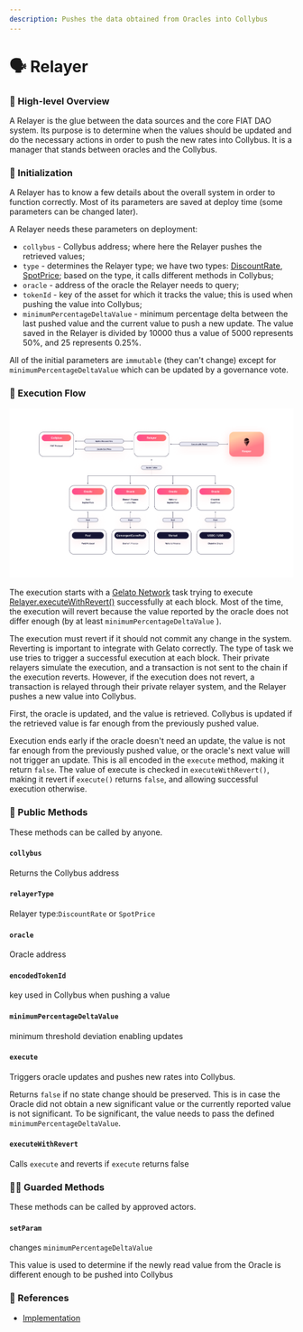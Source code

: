 ```yaml
---
description: Pushes the data obtained from Oracles into Collybus
---
```


# 🗣 Relayer

### 🔎 High-level Overview

A Relayer is the glue between the data sources and the core FIAT DAO system. Its purpose is to determine when the values should be updated and do the necessary actions in order to push the new rates into Collybus. It is a manager that stands between oracles and the Collybus.

### 🐣 Initialization

A Relayer has to know a few details about the overall system in order to function correctly. Most of its parameters are saved at deploy time (some parameters can be changed later).

A Relayer needs these parameters on deployment:

* `collybus` - Collybus address; where here the Relayer pushes the retrieved values;
* `type` - determines the Relayer type; we have two types: [DiscountRate](https://github.com/fiatdao/delphi/blob/67d77e1a46995456ada05c25d1eade9029ba068e/src/relayer/IRelayer.sol#L6), [SpotPrice](https://github.com/fiatdao/delphi/blob/67d77e1a46995456ada05c25d1eade9029ba068e/src/relayer/IRelayer.sol#L7); based on the type, it calls different methods in Collybus;
* `oracle` - address of the oracle the Relayer needs to query;
* `tokenId` - key of the asset for which it tracks the value; this is used when pushing the value into Collybus;
* `minimumPercentageDeltaValue` - minimum percentage delta between the last pushed value and the current value to push a new update. The value saved in the Relayer is divided by 10000 thus a value of 5000 represents 50%, and 25 represents 0.25%.

All of the initial parameters are `immutable` (they can't change) except for `minimumPercentageDeltaValue` which can be updated by a governance vote.

### 🌈 Execution Flow

![](<../../.gitbook/assets/Collybus Diagram.png>)

The execution starts with a [Gelato Network](https://www.gelato.network) task trying to execute [Relayer.executeWithRevert()](https://github.com/fiatdao/delphi/blob/67d77e1a46995456ada05c25d1eade9029ba068e/src/relayer/Relayer.sol#L107-L114) successfully at each block. Most of the time, the execution will revert because the value reported by the oracle does not differ enough (by at least `minimumPercentageDeltaValue` ).&#x20;

The execution must revert if it should not commit any change in the system. Reverting is important to integrate with Gelato correctly. The type of task we use tries to trigger a successful execution at each block. Their private relayers simulate the execution, and a transaction is not sent to the chain if the execution reverts. However, if the execution does not revert, a transaction is relayed through their private relayer system, and the Relayer pushes a new value into Collybus.

First, the oracle is updated, and the value is retrieved. Collybus is updated if the retrieved value is far enough from the previously pushed value.

Execution ends early if the oracle doesn't need an update, the value is not far enough from the previously pushed value, or the oracle's next value will not trigger an update. This is all encoded in the `execute` method, making it return `false`. The value of execute is checked in `executeWithRevert()`, making it revert if `execute()` returns `false`, and allowing successful execution otherwise.

### 📑 Public Methods

These methods can be called by anyone.

#### `collybus`

Returns the Collybus address

#### `relayerType`

Relayer type:`DiscountRate` or `SpotPrice`

#### `oracle`

Oracle address

#### `encodedTokenId`

key used in Collybus when pushing a value

#### `minimumPercentageDeltaValue`

minimum threshold deviation enabling updates

#### `execute`

Triggers oracle updates and pushes new rates into Collybus.

Returns `false` if no state change should be preserved. This is in case the Oracle did not obtain a new significant value or the currently reported value is not significant. To be significant, the value needs to pass the defined `minimumPercentageDeltaValue`.

#### `executeWithRevert`

Calls `execute` and reverts if `execute` returns false

### 👮‍♂️ Guarded Methods

These methods can be called by approved actors.

#### `setParam`

changes `minimumPercentageDeltaValue`

This value is used to determine if the newly read value from the Oracle is different enough to be pushed into Collybus

### 📘 References

* [Implementation](https://github.com/fiatdao/delphi/tree/master/src/relayer)

